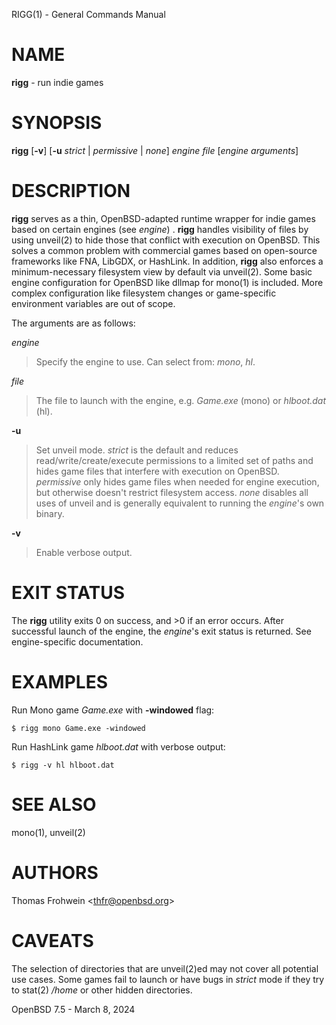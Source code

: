 RIGG(1) - General Commands Manual

# NAME

**rigg** - run indie games

# SYNOPSIS

**rigg**
\[**-v**]
\[**-u**&nbsp;*strict*&nbsp;|&nbsp;*permissive*&nbsp;|&nbsp;*none*]
*engine*
*file*
\[*engine&nbsp;arguments*]

# DESCRIPTION

**rigg**
serves as a thin,
OpenBSD-adapted runtime wrapper for indie games based on certain engines
(see
*engine*)
.
**rigg**
handles visibility of files by using
unveil(2)
to hide those that conflict with execution on
OpenBSD.
This solves a common problem with commercial games based on open-source
frameworks like FNA, LibGDX, or HashLink.
In addition,
**rigg**
also enforces a minimum-necessary filesystem view by default via
unveil(2).
Some basic engine configuration for
OpenBSD
like dllmap for
mono(1)
is included. More complex configuration like filesystem changes or
game-specific environment variables are out of scope.

The arguments are as follows:

*engine*

> Specify the engine to use.
> Can select from:
> *mono*,
> *hl*.

*file*

> The file to launch with the engine, e.g.
> *Game.exe*
> (mono)
> or
> *hlboot.dat*
> (hl).

**-u**

> Set unveil mode.
> *strict*
> is the default and reduces read/write/create/execute permissions to a limited
> set of paths and hides game files that interfere with execution on
> OpenBSD.
> *permissive*
> only hides game files when needed for engine execution, but otherwise doesn't
> restrict filesystem access.
> *none*
> disables all uses of unveil and is generally equivalent to running the
> *engine*'s
> own binary.

**-v**

> Enable verbose output.

# EXIT STATUS

The **rigg** utility exits&#160;0 on success, and&#160;&gt;0 if an error occurs.
After successful launch of the engine, the
*engine*'s
exit status is returned.
See engine-specific documentation.

# EXAMPLES

Run Mono game
*Game.exe*
with
**-windowed**
flag:

	$ rigg mono Game.exe -windowed

Run HashLink game
*hlboot.dat*
with verbose output:

	$ rigg -v hl hlboot.dat

# SEE ALSO

mono(1),
unveil(2)

# AUTHORS

Thomas Frohwein &lt;[thfr@openbsd.org](mailto:thfr@openbsd.org)&gt;

# CAVEATS

The selection of directories that are
unveil(2)ed
may not cover all potential use cases.
Some games fail to launch or have bugs in
*strict*
mode if they try to
stat(2)
*/home*
or other hidden directories.

OpenBSD 7.5 - March 8, 2024
